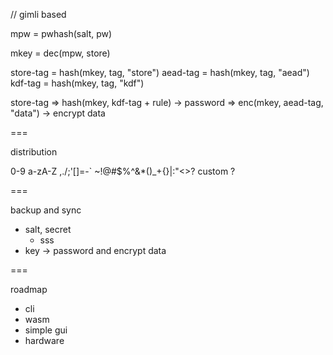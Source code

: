 // gimli based

mpw = pwhash(salt, pw)

mkey = dec(mpw, store)

store-tag = hash(mkey, tag, "store")
aead-tag = hash(mkey, tag, "aead")
kdf-tag = hash(mkey, tag, "kdf")

store-tag
	=> hash(mkey, kdf-tag + rule) -> password
	=> enc(mkey, aead-tag, "data") -> encrypt data

===

distribution

0-9
a-zA-Z
,./;'[]=-\`
~!@#$%^&*()_+{}|:"<>?
custom ?

===

backup and sync

+ salt, secret
	* sss
+ key -> password and encrypt data

===

roadmap

+ cli
+ wasm
+ simple gui
+ hardware
